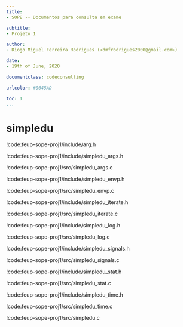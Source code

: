 ```yaml
---
title:
- SOPE -- Documentos para consulta em exame

subtitle:
- Projeto 1

author:
- Diogo Miguel Ferreira Rodrigues (<dmfrodrigues2000@gmail.com>)

date:
- 19th of June, 2020

documentclass: codeconsulting

urlcolor: #0645AD

toc: 1
...
```

# simpledu

!code:feup-sope-proj1/include/arg.h

!code:feup-sope-proj1/include/simpledu_args.h

!code:feup-sope-proj1/src/simpledu_args.c

!code:feup-sope-proj1/include/simpledu_envp.h

!code:feup-sope-proj1/src/simpledu_envp.c

!code:feup-sope-proj1/include/simpledu_iterate.h

!code:feup-sope-proj1/src/simpledu_iterate.c

!code:feup-sope-proj1/include/simpledu_log.h

!code:feup-sope-proj1/src/simpledu_log.c

!code:feup-sope-proj1/include/simpledu_signals.h

!code:feup-sope-proj1/src/simpledu_signals.c

!code:feup-sope-proj1/include/simpledu_stat.h

!code:feup-sope-proj1/src/simpledu_stat.c

!code:feup-sope-proj1/include/simpledu_time.h

!code:feup-sope-proj1/src/simpledu_time.c

!code:feup-sope-proj1/src/simpledu.c
